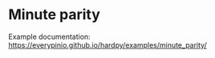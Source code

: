 # Minute parity

Example documentation: https://everypinio.github.io/hardpy/examples/minute_parity/
